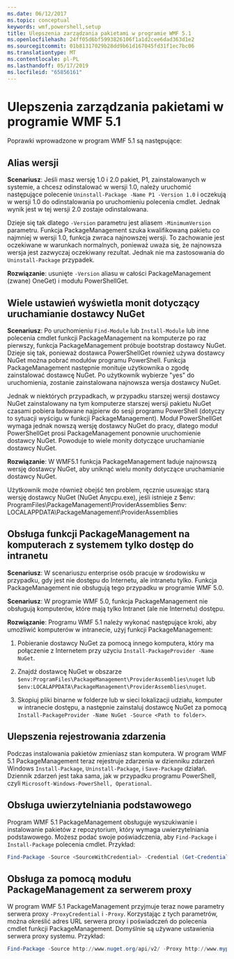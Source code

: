 ```yaml
---
ms.date: 06/12/2017
ms.topic: conceptual
keywords: wmf,powershell,setup
title: Ulepszenia zarządzania pakietami w programie WMF 5.1
ms.openlocfilehash: 24ff05d6bf5993826106f1a1d2cee6dad363d1e2
ms.sourcegitcommit: 01b81317029b28dd9b61d167045fd31f1ec7bc06
ms.translationtype: MT
ms.contentlocale: pl-PL
ms.lasthandoff: 05/17/2019
ms.locfileid: "65856161"
---
```

# <a name="improvements-to-package-management-in-wmf-51"></a>Ulepszenia zarządzania pakietami w programie WMF 5.1

Poprawki wprowadzone w program WMF 5.1 są następujące:

## <a name="version-alias"></a>Alias wersji

**Scenariusz**: Jeśli masz wersję 1.0 i 2.0 pakiet, P1, zainstalowanych w systemie, a chcesz odinstalować w wersji 1.0, należy uruchomić następujące polecenie `Uninstall-Package -Name P1 -Version 1.0` i oczekują w wersji 1.0 do odinstalowania po uruchomieniu polecenia cmdlet. Jednak wynik jest w tej wersji 2.0 zostaje odinstalowana.

Dzieje się tak dlatego `-Version` parametru jest aliasem `-MinimumVersion` parametru. Funkcja PackageManagement szuka kwalifikowaną pakietu co najmniej w wersji 1.0, funkcja zwraca najnowszej wersji. To zachowanie jest oczekiwane w warunkach normalnych, ponieważ uważa się, że najnowsza wersja jest zazwyczaj oczekiwany rezultat. Jednak nie ma zastosowania do `Uninstall-Package` przypadek.

**Rozwiązanie**: usunięte `-Version` aliasu w całości PackageManagement (zwane) OneGet) i modułu PowerShellGet.

## <a name="multiple-prompts-for-bootstrapping-the-nuget-provider"></a>Wiele ustawień wyświetla monit dotyczący uruchamianie dostawcy NuGet

**Scenariusz**: Po uruchomieniu `Find-Module` lub `Install-Module` lub inne polecenia cmdlet funkcji PackageManagement na komputerze po raz pierwszy, funkcja PackageManagement próbuje bootstrap dostawcy NuGet. Dzieje się tak, ponieważ dostawca PowerShellGet również używa dostawcy NuGet można pobrać modułów programu PowerShell.
Funkcja PackageManagement następnie monituje użytkownika o zgodę zainstalować dostawcę NuGet. Po użytkownik wybierze "yes" do uruchomienia, zostanie zainstalowana najnowsza wersja dostawcy NuGet.

Jednak w niektórych przypadkach, w przypadku starszej wersji dostawcy NuGet zainstalowany na tym komputerze starszej wersji pakietu NuGet czasami pobiera ładowane najpierw do sesji programu PowerShell (dotyczy to sytuacji wyścigu w funkcji PackageManagement). Moduł PowerShellGet wymaga jednak nowszą wersję dostawcy NuGet do pracy, dlatego moduł PowerShellGet prosi PackageManagement ponownie uruchomienie dostawcy NuGet.
Powoduje to wiele monity dotyczące uruchamianie dostawcy NuGet.

**Rozwiązanie**: W WMF5.1 funkcja PackageManagement ładuje najnowszą wersję dostawcy NuGet, aby uniknąć wielu monity dotyczące uruchamianie dostawcy NuGet.

Użytkownik może również obejść ten problem, ręcznie usuwając starą wersję dostawcy NuGet (NuGet Anycpu.exe), jeśli istnieje z $env: ProgramFiles\PackageManagement\ProviderAssemblies $env: LOCALAPPDATA\PackageManagement\ProviderAssemblies

## <a name="support-for-packagemanagement-on-computers-with-intranet-access-only"></a>Obsługa funkcji PackageManagement na komputerach z systemem tylko dostęp do intranetu

**Scenariusz**: W scenariuszu enterprise osób pracuje w środowisku w przypadku, gdy jest nie dostępu do Internetu, ale intranetu tylko. Funkcja PackageManagement nie obsługują tego przypadku w programie WMF 5.0.

**Scenariusz**: W programie WMF 5.0, funkcja PackageManagement nie obsługują komputerów, które mają tylko Intranet (ale nie Internetu) dostępu.

**Rozwiązanie**: Programu WMF 5.1 należy wykonać następujące kroki, aby umożliwić komputerów w intranecie, użyj funkcji PackageManagement:

1. Pobieranie dostawcy NuGet za pomocą innego komputera, który ma połączenie z Internetem przy użyciu `Install-PackageProvider -Name NuGet`.

2. Znajdź dostawcę NuGet w obszarze `$env:ProgramFiles\PackageManagement\ProviderAssemblies\nuget` lub `$env:LOCALAPPDATA\PackageManagement\ProviderAssemblies\nuget`.

3. Skopiuj pliki binarne w folderze lub w sieci lokalizacji udziału, komputer w intranecie dostępu, a następnie zainstaluj dostawcę NuGet za pomocą `Install-PackageProvider -Name NuGet -Source <Path to folder>`.


## <a name="event-logging-improvements"></a>Ulepszenia rejestrowania zdarzenia

Podczas instalowania pakietów zmieniasz stan komputera. W program WMF 5.1 PackageManagement teraz rejestruje zdarzenia w dzienniku zdarzeń Windows `Install-Package`, `Uninstall-Package`, i `Save-Package` działań. Dziennik zdarzeń jest taka sama, jak w przypadku programu PowerShell, czyli `Microsoft-Windows-PowerShell, Operational`.

## <a name="support-for-basic-authentication"></a>Obsługa uwierzytelniania podstawowego

Program WMF 5.1 PackageManagement obsługuje wyszukiwanie i instalowanie pakietów z repozytorium, który wymaga uwierzytelniania podstawowego. Możesz podać swoje poświadczenia, aby `Find-Package` i `Install-Package` polecenia cmdlet. Przykład:

```powershell
Find-Package -Source <SourceWithCredential> -Credential (Get-Credential)
```

## <a name="support-for-using-packagemanagement-behind-a-proxy"></a>Obsługa za pomocą modułu PackageManagement za serwerem proxy

W program WMF 5.1 PackageManagement przyjmuje teraz nowe parametry serwera proxy `-ProxyCredential` i `-Proxy`. Korzystając z tych parametrów, można określić adres URL serwera proxy i poświadczeń do polecenia cmdlet funkcji PackageManagement. Domyślnie są używane ustawienia serwera proxy systemu. Przykład:

```powershell
Find-Package -Source http://www.nuget.org/api/v2/ -Proxy http://www.myproxyserver.com -ProxyCredential (Get-Credential)
```
